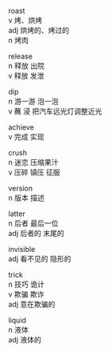 roast  
v 烤、烘烤  
adj 烘烤的、烤过的  
n 烤肉

release  
n 释放 出院  
v 释放 发泄  

dip  
n 游一游 泡一泡  
v 蘸 浸 把汽车远光灯调整近光  

achieve  
v 完成 实现

crush  
n 迷恋 压缩果汁  
v 压碎 镇压 征服  

version  
n 版本 描述  

latter  
n 后者 最后一位  
adj 后者的 末尾的  

invisible  
adj 看不见的 隐形的

trick  
n 技巧 诡计  
v 欺骗 欺诈  
adj 意在欺骗的  

liquid  
n 液体  
adj 液体的


